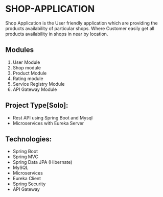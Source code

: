 
# SHOP-APPLICATION
Shop Application is the User friendly application which are providing the products availability of particular shops. Where Customer easily get all products availability in shops in near by location.


Modules
--------------------------
1. User Module
2. Shop module
3. Product Module
4. Rating module
5. Service Registry Module
6. API Gateway Module

Project Type[Solo]:
-------------------------------
- Rest API using Spring Boot and Mysql
- Microservices with Eureka Server

Technologies:
--------------------------------
- Spring Boot
- Spring MVC
- Spring Data JPA (Hibernate)
- MySQL
- Microservices
- Eureka Client
- Spring Security
- API Gateway

